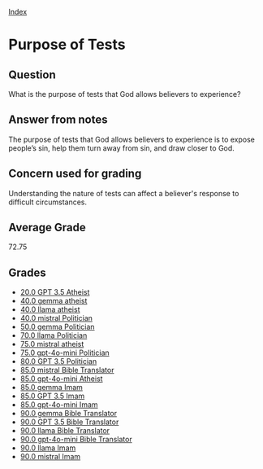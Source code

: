 
[Index](../index.md)
# Purpose of Tests
## Question
What is the purpose of tests that God allows believers to experience?

## Answer from notes
The purpose of tests that God allows believers to experience is to expose people’s sin, help them turn away from sin, and draw closer to God.

## Concern used for grading
Understanding the nature of tests can affect a believer's response to difficult circumstances.

## Average Grade
72.75

## Grades
 * [20.0 GPT 3.5 Atheist](../answers/GPT_3.5_Atheist/Purpose_of_Tests.md)
 * [40.0 gemma atheist](../answers/gemma_atheist/Purpose_of_Tests.md)
 * [40.0 llama atheist](../answers/llama_atheist/Purpose_of_Tests.md)
 * [40.0 mistral Politician](../answers/mistral_Politician/Purpose_of_Tests.md)
 * [50.0 gemma Politician](../answers/gemma_Politician/Purpose_of_Tests.md)
 * [70.0 llama Politician](../answers/llama_Politician/Purpose_of_Tests.md)
 * [75.0 mistral atheist](../answers/mistral_atheist/Purpose_of_Tests.md)
 * [75.0 gpt-4o-mini Politician](../answers/gpt-4o-mini_Politician/Purpose_of_Tests.md)
 * [80.0 GPT 3.5 Politician](../answers/GPT_3.5_Politician/Purpose_of_Tests.md)
 * [85.0 mistral Bible Translator](../answers/mistral_Bible_Translator/Purpose_of_Tests.md)
 * [85.0 gpt-4o-mini Atheist](../answers/gpt-4o-mini_Atheist/Purpose_of_Tests.md)
 * [85.0 gemma Imam](../answers/gemma_Imam/Purpose_of_Tests.md)
 * [85.0 GPT 3.5 Imam](../answers/GPT_3.5_Imam/Purpose_of_Tests.md)
 * [85.0 gpt-4o-mini Imam](../answers/gpt-4o-mini_Imam/Purpose_of_Tests.md)
 * [90.0 gemma Bible Translator](../answers/gemma_Bible_Translator/Purpose_of_Tests.md)
 * [90.0 GPT 3.5 Bible Translator](../answers/GPT_3.5_Bible_Translator/Purpose_of_Tests.md)
 * [90.0 llama Bible Translator](../answers/llama_Bible_Translator/Purpose_of_Tests.md)
 * [90.0 gpt-4o-mini Bible Translator](../answers/gpt-4o-mini_Bible_Translator/Purpose_of_Tests.md)
 * [90.0 llama Imam](../answers/llama_Imam/Purpose_of_Tests.md)
 * [90.0 mistral Imam](../answers/mistral_Imam/Purpose_of_Tests.md)
